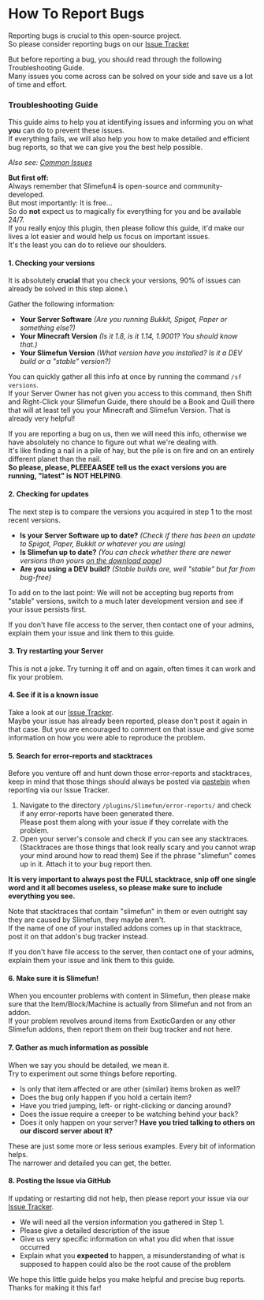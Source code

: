 # How To Report Bugs

Reporting bugs is crucial to this open-source project.\
So please consider reporting bugs on our [Issue Tracker](https://github.com/Slimefun/Slimefun4/issues)

But before reporting a bug, you should read through the following Troubleshooting Guide.\
Many issues you come across can be solved on your side and save us a lot of time and effort.

### Troubleshooting Guide

This guide aims to help you at identifying issues and informing you on what **you** can do to prevent these issues.\
If everything fails, we will also help you how to make detailed and efficient bug reports, so that we can give you the best help possible.

_Also see:_ [_Common Issues_](https://github.com/Slimefun/Slimefun4/wiki/Common-Issues)

**But first off:**\
Always remember that Slimefun4 is open-source and community-developed.\
But most importantly: It is free...\
So do **not** expect us to magically fix everything for you and be available 24/7.\
If you really enjoy this plugin, then please follow this guide, it'd make our lives a lot easier and would help us focus on important issues.\
It's the least you can do to relieve our shoulders.

#### 1. Checking your versions

It is absolutely **crucial** that you check your versions, 90% of issues can already be solved in this step alone.\


Gather the following information:

* **Your Server Software** _(Are you running Bukkit, Spigot, Paper or something else?)_
* **Your Minecraft Version** _(Is it 1.8, is it 1.14, 1.9001? You should know that.)_
* **Your Slimefun Version** _(What version have you installed? Is it a DEV build or a "stable" version?)_

You can quickly gather all this info at once by running the command `/sf versions`.\
If your Server Owner has not given you access to this command, then Shift and Right-Click your Slimefun Guide, there should be a Book and Quill there that will at least tell you your Minecraft and Slimefun Version. That is already very helpful!

If you are reporting a bug on us, then we will need this info, otherwise we have absolutely no chance to figure out what we're dealing with.\
It's like finding a nail in a pile of hay, but the pile is on fire and on an entirely different planet than the nail.\
**So please, please, PLEEEAASEE tell us the exact versions you are running, "latest" is NOT HELPING**.

#### 2. Checking for updates

The next step is to compare the versions you acquired in step 1 to the most recent versions.

* **Is your Server Software up to date?** _(Check if there has been an update to Spigot, Paper, Bukkit or whatever you are using)_
* **Is Slimefun up to date?** _(You can check whether there are newer versions than yours_ [_on the download page_](https://thebusybiscuit.github.io/builds/TheBusyBiscuit/Slimefun4/master/)_)_
* **Are you using a DEV build?** _(Stable builds are, well "stable" but far from bug-free)_

To add on to the last point: We will not be accepting bug reports from "stable" versions, switch to a much later development version and see if your issue persists first.

If you don't have file access to the server, then contact one of your admins, explain them your issue and link them to this guide.

#### 3. Try restarting your Server

This is not a joke. Try turning it off and on again, often times it can work and fix your problem.

#### 4. See if it is a known issue

Take a look at our [Issue Tracker](https://github.com/Slimefun/Slimefun4/issues).\
Maybe your issue has already been reported, please don't post it again in that case. But you are encouraged to comment on that issue and give some information on how you were able to reproduce the problem.

#### 5. Search for error-reports and stacktraces

Before you venture off and hunt down those error-reports and stacktraces, keep in mind that those things should always be posted via [pastebin](https://pastebin.com/) when reporting via our Issue Tracker.

1. Navigate to the directory `/plugins/Slimefun/error-reports/` and check if any error-reports have been generated there.\
   Please post them along with your issue if they correlate with the problem.
2. Open your server's console and check if you can see any stacktraces.\
   (Stacktraces are those things that look really scary and you cannot wrap your mind around how to read them) See if the phrase "slimefun" comes up in it. Attach it to your bug report then.

**It is very important to always post the FULL stacktrace, snip off one single word and it all becomes useless, so please make sure to include everything you see.**

Note that stacktraces that contain "slimefun" in them or even outright say they are caused by Slimefun, they maybe aren't.\
If the name of one of your installed addons comes up in that stacktrace, post it on that addon's bug tracker instead.

If you don't have file access to the server, then contact one of your admins, explain them your issue and link them to this guide.

#### 6. Make sure it is Slimefun!

When you encounter problems with content in Slimefun, then please make sure that the Item/Block/Machine is actually from Slimefun and not from an addon.\
If your problem revolves around items from ExoticGarden or any other Slimefun addons, then report them on their bug tracker and not here.

#### 7. Gather as much information as possible

When we say you should be detailed, we mean it.\
Try to experiment out some things before reporting.

* Is only that item affected or are other (similar) items broken as well?
* Does the bug only happen if you hold a certain item?
* Have you tried jumping, left- or right-clicking or dancing around?
* Does the issue require a creeper to be watching behind your back?
* Does it only happen on your server? **Have you tried talking to others on our discord server about it?**

These are just some more or less serious examples. Every bit of information helps.\
The narrower and detailed you can get, the better.

#### 8. Posting the Issue via GitHub

If updating or restarting did not help, then please report your issue via our [Issue Tracker](https://github.com/Slimefun/Slimefun4/issues/).

* We will need all the version information you gathered in Step 1.
* Please give a detailed description of the issue
* Give us very specific information on what you did when that issue occurred
* Explain what you **expected** to happen, a misunderstanding of what is supposed to happen could also be the root cause of the problem

We hope this little guide helps you make helpful and precise bug reports.\
Thanks for making it this far!
